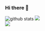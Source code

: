 ### Hi there 👋

<!--
**Parzival-101/Parzival-101** is a ✨ _special_ ✨ repository because its `README.md` (this file) appears on your GitHub profile.

Here are some ideas to get you started:

- 🔭 I’m currently working on ...
- 🌱 I’m currently learning ...
- 👯 I’m looking to collaborate on ...
- 🤔 I’m looking for help with ...
- 💬 Ask me about ...
- 📫 How to reach me: ...
- 😄 Pronouns: ...
- ⚡ Fun fact: ...
-->

![github stats](https://github-readme-stats.vercel.app/api?username=parzival-101&show_icons=true&title_color=fff&icon_color=79ff97&text_color=9f9f9f&bg_color=151515)
<a href="https://github.com/SajidAnTechie/SajidAnTechie">
  </a>
  <a>
<img src="https://github-readme-stats.vercel.app/api/pin/?username=parzival-101&repo=Discord-Bot&show_icons=true&title_color=fff&icon_color=79ff97&text_color=9f9f9f&bg_color=151515">  
  <img src="https://github-readme-stats.vercel.app/api/pin/?username=parzival-101&repo=SoccerUpdated&show_icons=true&title_color=fff&icon_color=79ff97&text_color=9f9f9f&bg_color=151515">  
</a>
</a>
